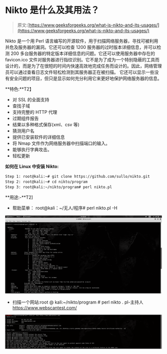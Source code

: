 # Nikto 是什么及其用法？

> 原文:[https://www.geeksforgeeks.org/what-is-nikto-and-its-usages/](https://www.geeksforgeeks.org/what-is-nikto-and-its-usages/)

Nikto 是一个用 Perl 语言编写的开源软件，用于扫描网络服务器，寻找可被利用并危及服务器的漏洞。它还可以检查 1200 服务器的过时版本详细信息，并可以检测 200 多台服务器的特定版本详细信息的问题。它还可以使用服务器中存在的 favicon.ico 文件对服务器进行指纹识别。它不是为了成为一个特别隐蔽的工具而设计的，而是为了在很短的时间内快速高效地完成任务而设计的。因此，网络管理员可以通过查看日志文件轻松检测到其服务器正在被扫描。
它还可以显示一些没有安全问题的项目，但只是显示如何充分利用它来更好地保护网络服务器的信息。

**特色:**T2】

*   对 SSL 的全面支持
*   查找子域
*   支持完整的 HTTP 代理
*   过期组件报告
*   结果以多种格式保存(xml、csv 等)
*   猜测用户名
*   提供已安装软件的详细信息
*   将 Nmap 文件作为网络服务器中扫描端口的输入。
*   能够执行字典攻击。
*   轻松更新

**如何在 Linux 中安装 Nikto:**

```html
Step 1: root@kali:~# git clone https://github.com/sullo/nikto.git
Step 2: root@kali:~# cd nikto/program
Step 3: root@kali:~/nikto/program# perl nikto.pl 
```

**用途:-**T2]

*   帮助菜单： root@kali：~/无人/程序# perl nikto.pl -H

![](img/060e08cb804ec84b0a806b52005103be.png)

*   扫描一个网站:root @ kali:~/nikto/program # perl nikto . pl-主持人 https://www.webscantest.com/

![](img/508dd718e5c9e6112945f6d26aa53ea7.png)